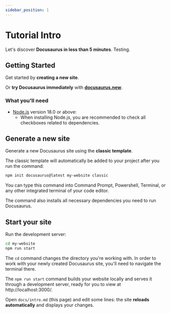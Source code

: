 ```yaml
---
sidebar_position: 1
---
```


# Tutorial Intro

Let's discover **Docusaurus in less than 5 minutes**. Testing.

## Getting Started

Get started by **creating a new site**.

Or **try Docusaurus immediately** with **[docusaurus.new](https://docusaurus.new)**.

### What you'll need

- [Node.js](https://nodejs.org/en/download/) version 18.0 or above:
  - When installing Node.js, you are recommended to check all checkboxes related to dependencies.

## Generate a new site

Generate a new Docusaurus site using the **classic template**.

The classic template will automatically be added to your project after you run the command:

```bash
npm init docusaurus@latest my-website classic
```

You can type this command into Command Prompt, Powershell, Terminal, or any other integrated terminal of your code editor.

The command also installs all necessary dependencies you need to run Docusaurus.

## Start your site

Run the development server:

```bash
cd my-website
npm run start
```

The `cd` command changes the directory you're working with. In order to work with your newly created Docusaurus site, you'll need to navigate the terminal there.

The `npm run start` command builds your website locally and serves it through a development server, ready for you to view at http://localhost:3000/.

Open `docs/intro.md` (this page) and edit some lines: the site **reloads automatically** and displays your changes.
